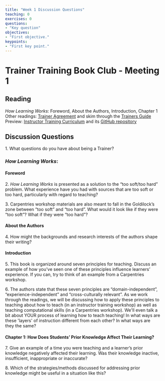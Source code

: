 ```yaml
---
title: "Week 1 Discussion Questions"
teaching: 0
exercises: 0
questions:
- "Key question"
objectives:
- "First objective."
keypoints:
- "First key point."
---
```

# Trainer Training Book Club - Meeting 1

## Reading
_How Learning Works_: Foreword, About the Authors, Introduction, Chapter 1
Other readings: [Trainer Agreement](https://docs.carpentries.org/topic_folders/instructor_training/duties_agreement.html) and skim through the [Trainers Guide](https://docs.carpentries.org/topic_folders/instructor_training/trainers_guide.html)
Preview: [Instructor Training Curriculum](http://carpentries.github.io/instructor-training/) and its [GitHub repository](https://github.com/carpentries/instructor-training)

## Discussion Questions

1\. What questions do you have about being a Trainer?

### _How Learning Works_: 
#### Foreword

2\. _How Learning Works_ is presented as a solution to the “too soft/too hard” problem. What experience have you had with sources that are too soft or too hard, particularly with regard to teaching?
    
3\. Carpentries workshop materials are also meant to fall in the Goldilock’s zone between “too soft” and “too hard”. What would it look like if they were “too soft”? What if they were “too hard”?
    
 
#### About the Authors

4\. How might the backgrounds and research interests of the authors shape their writing?
  

#### Introduction

5\.  This book is organized around seven principles for teaching. Discuss an example of how you’ve seen one of these principles influence learners’ experience. If you can, try to think of an example from a Carpentries workshop.
    
6\.  The authors state that these seven principles are “domain-independent”, “experience-independent” and “cross-culturally relevant”. As we work through the readings, we will be discussing how to apply these principles to teaching about how to teach (in an instructor training workshop) as well as teaching computational skills (in a Carpentries workshop). We'll even talk a bit about YOUR process of learning how to teach teaching! In what ways are these 'layers' of instruction different from each other? In what ways are they the same?
    

#### Chapter 1: How Does Students’ Prior Knowledge Affect Their Learning?

7\.  Give an example of a time you were teaching and a learner’s prior knowledge negatively affected their learning. Was their knowledge inactive, insufficient, inappropriate or inaccurate?
    
8\.  Which of the strategies/methods discussed for addressing prior knowledge might be useful in a situation like this?
    


